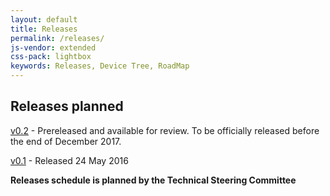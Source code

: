 ```yaml
---
layout: default
title: Releases
permalink: /releases/
js-vendor: extended
css-pack: lightbox
keywords: Releases, Device Tree, RoadMap
---
```

## Releases planned

[v0.2](https://github.com/devicetree-org/devicetree-specification/releases/tag/v0.2-pre4) - Prereleased and available for review.
To be officially released before the end of December 2017.

[v0.1](https://github.com/devicetree-org/devicetree-specification/releases/tag/v0.1) - Released 24 May 2016

**Releases schedule is planned by the Technical Steering Committee**

